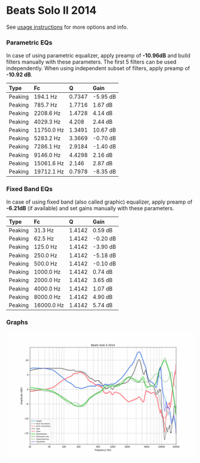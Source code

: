 # Beats Solo II 2014
See [usage instructions](https://github.com/jaakkopasanen/AutoEq#usage) for more options and info.

### Parametric EQs
In case of using parametric equalizer, apply preamp of **-10.96dB** and build filters manually
with these parameters. The first 5 filters can be used independently.
When using independent subset of filters, apply preamp of **-10.92 dB**.

| Type    | Fc         |      Q | Gain     |
|:--------|:-----------|:-------|:---------|
| Peaking | 194.1 Hz   | 0.7347 | -5.95 dB |
| Peaking | 785.7 Hz   | 1.7716 | 1.67 dB  |
| Peaking | 2208.6 Hz  | 1.4728 | 4.14 dB  |
| Peaking | 4029.3 Hz  | 4.208  | 2.44 dB  |
| Peaking | 11750.0 Hz | 1.3491 | 10.67 dB |
| Peaking | 5283.2 Hz  | 3.3669 | -0.70 dB |
| Peaking | 7286.1 Hz  | 2.9184 | -1.40 dB |
| Peaking | 9146.0 Hz  | 4.4298 | 2.16 dB  |
| Peaking | 15061.6 Hz | 2.146  | 2.87 dB  |
| Peaking | 19712.1 Hz | 0.7978 | -8.35 dB |

### Fixed Band EQs
In case of using fixed band (also called graphic) equalizer, apply preamp of **-6.21dB**
(if available) and set gains manually with these parameters.

| Type    | Fc         |      Q | Gain     |
|:--------|:-----------|:-------|:---------|
| Peaking | 31.3 Hz    | 1.4142 | 0.59 dB  |
| Peaking | 62.5 Hz    | 1.4142 | -0.20 dB |
| Peaking | 125.0 Hz   | 1.4142 | -3.90 dB |
| Peaking | 250.0 Hz   | 1.4142 | -5.18 dB |
| Peaking | 500.0 Hz   | 1.4142 | -0.10 dB |
| Peaking | 1000.0 Hz  | 1.4142 | 0.74 dB  |
| Peaking | 2000.0 Hz  | 1.4142 | 3.65 dB  |
| Peaking | 4000.0 Hz  | 1.4142 | 1.07 dB  |
| Peaking | 8000.0 Hz  | 1.4142 | 4.90 dB  |
| Peaking | 16000.0 Hz | 1.4142 | 5.74 dB  |

### Graphs
![](./Beats%20Solo%20II%202014.png)